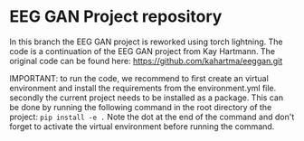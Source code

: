 # EEG GAN Project repository
In this branch the EEG GAN project is reworked using torch lightning. The code is a continuation of the EEG GAN project from Kay Hartmann.
The original code can be found here: https://github.com/kahartma/eeggan.git

IMPORTANT: to run the code, we recommend to first create an virtual environment and install the requirements from the environment.yml file.
secondly the current project needs to be installed as a package. This can be done by running the following command in the root directory of the project:
``` pip install -e . ```
Note the dot at the end of the command and don't forget to activate the virtual environment before running the command.
